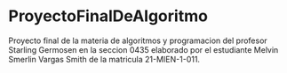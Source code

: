 # ProyectoFinalDeAlgoritmo
Proyecto final de la materia de algoritmos y programacion del profesor Starling Germosen en la seccion 0435 elaborado por el estudiante Melvin Smerlin Vargas Smith de la matricula 21-MIEN-1-011.
